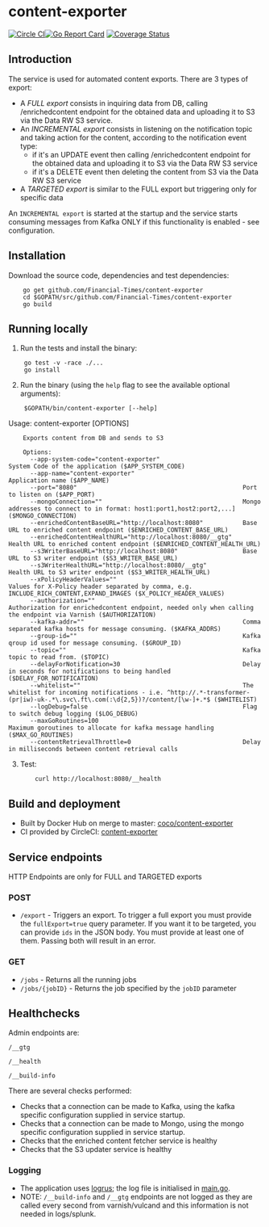 # content-exporter

[![Circle CI](https://circleci.com/gh/Financial-Times/content-exporter/tree/master.png?style=shield)](https://circleci.com/gh/Financial-Times/content-exporter/tree/master)[![Go Report Card](https://goreportcard.com/badge/github.com/Financial-Times/content-exporter)](https://goreportcard.com/report/github.com/Financial-Times/content-exporter) [![Coverage Status](https://coveralls.io/repos/github/Financial-Times/content-exporter/badge.svg)](https://coveralls.io/github/Financial-Times/content-exporter)

## Introduction

The service is used for automated content exports. There are 3 types of export:
* A *FULL export* consists in inquiring data from DB, calling /enrichedcontent endpoint for the obtained data and uploading it to S3 via the Data RW S3 service.
* An *INCREMENTAL export* consists in listening on the notification topic and taking action for the content, according to the notification event type:
    * if it's an UPDATE event then calling /enrichedcontent endpoint for the obtained data and uploading it to S3 via the Data RW S3 service
    * if it's a DELETE event then deleting the content from S3 via the Data RW S3 service
* A *TARGETED export* is similar to the FULL export but triggering only for specific data

An `INCREMENTAL export` is started at the startup and the service starts consuming messages from Kafka ONLY if this functionality is enabled - see configuration.

## Installation

Download the source code, dependencies and test dependencies:

        go get github.com/Financial-Times/content-exporter
        cd $GOPATH/src/github.com/Financial-Times/content-exporter
        go build

## Running locally

1. Run the tests and install the binary:

        go test -v -race ./...
        go install

2. Run the binary (using the `help` flag to see the available optional arguments):

        $GOPATH/bin/content-exporter [--help]

Usage: content-exporter [OPTIONS]

        Exports content from DB and sends to S3

        Options:
          --app-system-code="content-exporter"                       System Code of the application ($APP_SYSTEM_CODE)
          --app-name="content-exporter"                              Application name ($APP_NAME)
          --port="8080"                                              Port to listen on ($APP_PORT)
          --mongoConnection=""                                       Mongo addresses to connect to in format: host1:port1,host2:port2,...] ($MONGO_CONNECTION)
          --enrichedContentBaseURL="http://localhost:8080"           Base URL to enriched content endpoint ($ENRICHED_CONTENT_BASE_URL)
          --enrichedContentHealthURL="http://localhost:8080/__gtg"   Health URL to enriched content endpoint ($ENRICHED_CONTENT_HEALTH_URL)
          --s3WriterBaseURL="http://localhost:8080"                  Base URL to S3 writer endpoint ($S3_WRITER_BASE_URL)
          --s3WriterHealthURL="http://localhost:8080/__gtg"          Health URL to S3 writer endpoint ($S3_WRITER_HEALTH_URL)
          --xPolicyHeaderValues=""                                   Values for X-Policy header separated by comma, e.g. INCLUDE_RICH_CONTENT,EXPAND_IMAGES ($X_POLICY_HEADER_VALUES)
          --authorization=""                                         Authorization for enrichedcontent endpoint, needed only when calling the endpoint via Varnish ($AUTHORIZATION)
          --kafka-addr=""                                            Comma separated kafka hosts for message consuming. ($KAFKA_ADDRS)
          --group-id=""                                              Kafka qroup id used for message consuming. ($GROUP_ID)
          --topic=""                                                 Kafka topic to read from. ($TOPIC)
          --delayForNotification=30                                  Delay in seconds for notifications to being handled ($DELAY_FOR_NOTIFICATION)
          --whitelist=""                                             The whitelist for incoming notifications - i.e. ^http://.*-transformer-(pr|iw)-uk-.*\.svc\.ft\.com(:\d{2,5})?/content/[\w-]+.*$ ($WHITELIST)
          --logDebug=false                                           Flag to switch debug logging ($LOG_DEBUG)
          --maxGoRoutines=100                                        Maximum goroutines to allocate for kafka message handling ($MAX_GO_ROUTINES)
          --contentRetrievalThrottle=0                               Delay in milliseconds between content retrieval calls

3. Test:

           curl http://localhost:8080/__health

## Build and deployment

* Built by Docker Hub on merge to master: [coco/content-exporter](https://hub.docker.com/r/coco/content-exporter/)
* CI provided by CircleCI: [content-exporter](https://circleci.com/gh/Financial-Times/content-exporter)

## Service endpoints

HTTP Endpoints are only for FULL and TARGETED exports

### POST
* `/export` - Triggers an export. To trigger a full export you must provide the `fullExport=true` query parameter. If you want it to be targeted, you can provide `ids` in the JSON body. You must provide at least one of them. Passing  both will result in an error.
### GET
* `/jobs` - Returns all the running jobs
* `/jobs/{jobID}` - Returns the job specified by the `jobID` parameter

## Healthchecks
Admin endpoints are:

`/__gtg`

`/__health`

`/__build-info`

There are several checks performed:

* Checks that a connection can be made to Kafka, using the kafka specific configuration supplied in service startup.
* Checks that a connection can be made to Mongo, using the mongo specific configuration supplied in service startup.
* Checks that the enriched content fetcher service is healthy
* Checks that the S3 updater service is healthy

### Logging

* The application uses [logrus](https://github.com/sirupsen/logrus); the log file is initialised in [main.go](main.go).
* NOTE: `/__build-info` and `/__gtg` endpoints are not logged as they are called every second from varnish/vulcand and this information is not needed in logs/splunk.
